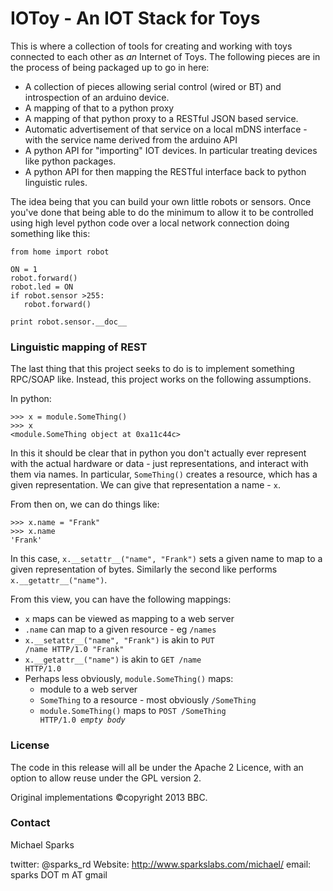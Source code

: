 IOToy - An IOT Stack for Toys
=============================

This is where a collection of tools for creating and working with toys
connected to each other as *an* Internet of Toys. The following pieces
are in the process of being packaged up to go in here:

* A collection of pieces allowing serial control (wired or BT) and
  introspection of an arduino device.
* A mapping of that to a python proxy
* A mapping of that python proxy to a RESTful JSON based service.
* Automatic advertisement of that service on a local mDNS interface -
  with the service name derived from the arduino API
* A python API for "importing" IOT devices. In particular treating
  devices like python packages.
* A python API for then mapping the RESTful interface back to python
  linguistic rules.

The idea being that you can build your own little robots or sensors.
Once you've done that being able to do the minimum to allow it to be
controlled using high level python code over a local network connection
doing something like this:

    from home import robot

    ON = 1
    robot.forward()
    robot.led = ON
    if robot.sensor >255:
       robot.forward()

    print robot.sensor.__doc__

### Linguistic mapping of REST ###

The last thing that this project seeks to do is to implement something
RPC/SOAP like. Instead, this project works on the following assumptions.

In python:

    >>> x = module.SomeThing()
    >>> x
    <module.SomeThing object at 0xa11c44c>

In this it should be clear that in python you don't actually ever represent
with the actual hardware or data - just representations, and interact with
them via names. In particular, <code>SomeThing()</code> creates a resource,
which has a given representation. We can give that representation a
name - <code>x</code>.

From then on, we can do things like:

    >>> x.name = "Frank"
    >>> x.name
    'Frank'

In this case, <code>x.\_\_setattr_\_("name", "Frank")</code> sets a given
name to map to a given representation of bytes. Similarly the second like
performs <code>x.\_\_getattr_\_("name")</code>.

From this view, you can have the following mappings:

* <code>x</code> maps can be viewed as mapping to a web server
* <code>.name</code> can map to a given resource - eg <code>/names</code>
* <code>x.\_\_setattr_\_("name", "Frank")</code> is akin to <code>PUT /name HTTP/1.0 "Frank"</code>
* <code>x.\_\_getattr_\_("name")</code> is akin to <code>GET /name HTTP/1.0</code>
* Perhaps less obviously, <code>module.SomeThing()</code> maps:
    * module to a web server
    * <code>SomeThing</code> to a resource - most obviously <code>/SomeThing</code>
    * <code>module.SomeThing()</code> maps to <code>POST /SomeThing HTTP/1.0 _empty body_</code>


### License ###

The code in this release will all be under the Apache 2 Licence, with
an option to allow reuse under the GPL version 2.

Original implementations ©copyright 2013 BBC.


### Contact ###

Michael Sparks

twitter: @sparks_rd
Website: http://www.sparkslabs.com/michael/
email: sparks DOT m AT gmail
